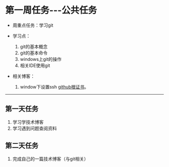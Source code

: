 # 第一周任务---公共任务
	
* 周重点任务：学习git

+ 学习点：
	1. git的基本概念
	2. git的基本命令
	3. windows上git的操作
	4. 相关IDE使用git
	
+ 相关博客：	
	1.  window下设置ssh <a href="http://write.blog.csdn.net/postlist" target="_blank">github根证书</a>。

---


## 第一天任务

1. 学习学技术博客
2. 学习遇到问题查阅资料
	
## 第二天任务

1. 完成自己的一篇技术博客（与git相关）
